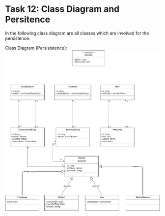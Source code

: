 # Task 12: Class Diagram and Persitence

In the following class diagram are all classes which are involved for the persistence.

Class Diagram (Persisistence):
![class diagram](media/CS1-Task12_ClassDiagram.png)

